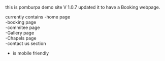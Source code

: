 this is pomburpa demo site
V 1.0.7
updated it to have a Booking webpage.

currently contains
-home page <br>
-booking page <br>
-commitee page <br>
-Gallery page <br>
-Chapels page <br>
-contact us section<br>
- is mobile friendly<br>
